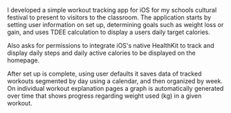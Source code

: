 I developed a simple workout tracking app for iOS for my schools cultural festival to present
to visitors to the classroom. The application starts by setting user information on set up,
determining goals such as weight loss or gain, and uses TDEE calculation to display a users
daily target calories.

Also asks for permissions to integrate iOS's native HealthKit to track and display daily steps
and daily active calories to be displayed on the homepage.

After set up is complete, using user defaults it saves data of tracked workouts segmented by day
using a calendar, and then organized by week. On individual workout explanation pages a graph
is automatically generated over time that shows progress regarding weight used (kg) in a given 
workout. 

